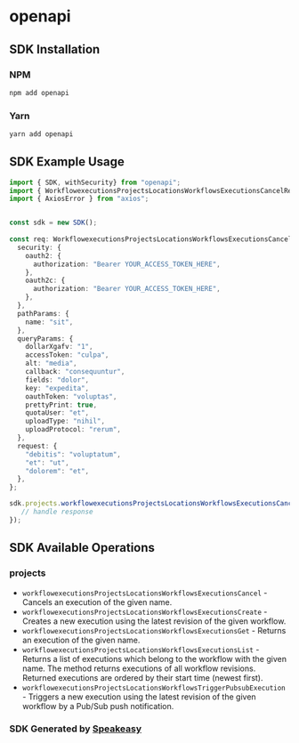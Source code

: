 # openapi

<!-- Start SDK Installation -->
## SDK Installation

### NPM

```bash
npm add openapi
```

### Yarn

```bash
yarn add openapi
```
<!-- End SDK Installation -->

## SDK Example Usage
<!-- Start SDK Example Usage -->
```typescript
import { SDK, withSecurity} from "openapi";
import { WorkflowexecutionsProjectsLocationsWorkflowsExecutionsCancelRequest, WorkflowexecutionsProjectsLocationsWorkflowsExecutionsCancelResponse } from "openapi/src/sdk/models/operations";
import { AxiosError } from "axios";


const sdk = new SDK();
    
const req: WorkflowexecutionsProjectsLocationsWorkflowsExecutionsCancelRequest = {
  security: {
    oauth2: {
      authorization: "Bearer YOUR_ACCESS_TOKEN_HERE",
    },
    oauth2c: {
      authorization: "Bearer YOUR_ACCESS_TOKEN_HERE",
    },
  },
  pathParams: {
    name: "sit",
  },
  queryParams: {
    dollarXgafv: "1",
    accessToken: "culpa",
    alt: "media",
    callback: "consequuntur",
    fields: "dolor",
    key: "expedita",
    oauthToken: "voluptas",
    prettyPrint: true,
    quotaUser: "et",
    uploadType: "nihil",
    uploadProtocol: "rerum",
  },
  request: {
    "debitis": "voluptatum",
    "et": "ut",
    "dolorem": "et",
  },
};

sdk.projects.workflowexecutionsProjectsLocationsWorkflowsExecutionsCancel(req).then((res: WorkflowexecutionsProjectsLocationsWorkflowsExecutionsCancelResponse | AxiosError) => {
   // handle response
});
```
<!-- End SDK Example Usage -->

<!-- Start SDK Available Operations -->
## SDK Available Operations

### projects

* `workflowexecutionsProjectsLocationsWorkflowsExecutionsCancel` - Cancels an execution of the given name.
* `workflowexecutionsProjectsLocationsWorkflowsExecutionsCreate` - Creates a new execution using the latest revision of the given workflow.
* `workflowexecutionsProjectsLocationsWorkflowsExecutionsGet` - Returns an execution of the given name.
* `workflowexecutionsProjectsLocationsWorkflowsExecutionsList` - Returns a list of executions which belong to the workflow with the given name. The method returns executions of all workflow revisions. Returned executions are ordered by their start time (newest first).
* `workflowexecutionsProjectsLocationsWorkflowsTriggerPubsubExecution` - Triggers a new execution using the latest revision of the given workflow by a Pub/Sub push notification.

<!-- End SDK Available Operations -->

### SDK Generated by [Speakeasy](https://docs.speakeasyapi.dev/docs/using-speakeasy/client-sdks)
